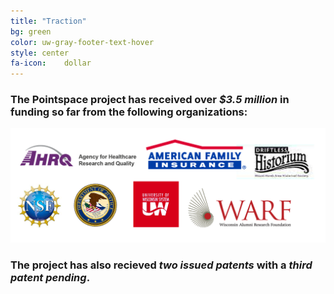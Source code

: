 ```yaml
---
title: "Traction"
bg: green
color: uw-gray-footer-text-hover
style: center
fa-icon:    dollar
---
```


### The Pointspace project has received over *$3.5 million* in funding so far from the following organizations:

![Logos of funders](images/funders.png)


### The project has also recieved *two issued patents* with a *third patent pending*.
